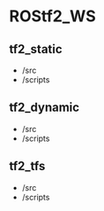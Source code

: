 # ROStf2_WS
## tf2_static
* /src
* /scripts
## tf2_dynamic
* /src
* /scripts
## tf2_tfs
* /src
* /scripts
